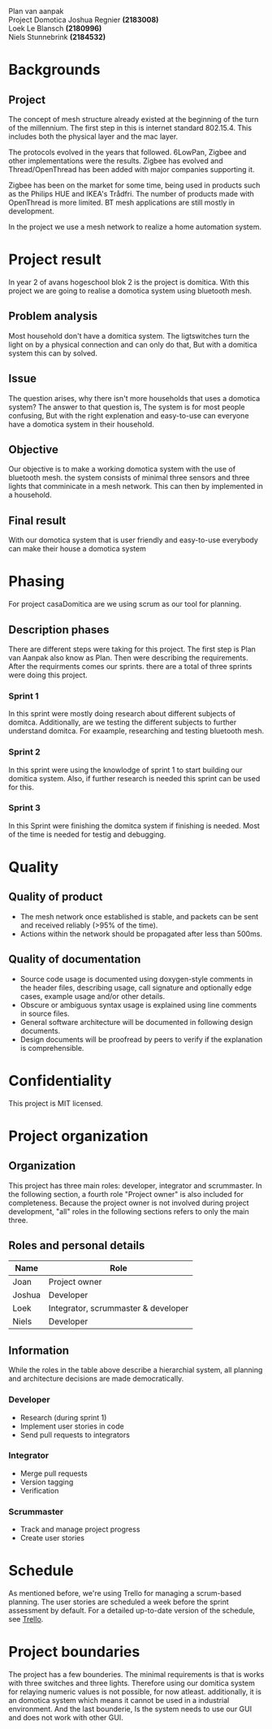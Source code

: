 [Trello]: https://trello.com/b/LSiYzM8C/casadomotica

<div class="docintro">
  <span class="left">
    Plan van aanpak<br/>
    Project Domotica
  </span>
  <span class="right">
    Joshua Regnier <b>(2183008)</b><br/>
    Loek Le Blansch <b>(2180996)</b><br/>
    Niels Stunnebrink <b>(2184532)</b>
  </span>
</div>

# Backgrounds

## Project

The concept of mesh structure already existed at the beginning of the turn of the millennium. The first step in this is internet standard 802.15.4. This includes both the physical layer and the mac layer.

The protocols evolved in the years that followed. 6LowPan, Zigbee and other implementations were the results. Zigbee has evolved and Thread/OpenThread has been added with major companies supporting it.

Zigbee has been on the market for some time, being used in products such as the Philips HUE and IKEA's Trådfri. The number of products made with OpenThread is more limited. BT mesh applications are still mostly in development.

In the project we use a mesh network to realize a home automation system.

# Project result

In year 2 of avans hogeschool blok 2 is the project is domitica. With this project we are going to realise a domotica system using bluetooth mesh.

## Problem analysis

Most household don't have a domitica system. The ligtswitches turn the light on by a physical connection and can only do that, But with a domitica system this can by solved.

## Issue

The question arises, why there isn't more households that uses a domotica system? The answer to that question is, The system is for most people confusing, But with the right explenation and easy-to-use can everyone have a domotica system in their household.

## Objective

Our objective is to make a working domotica system with the use of bluetooth mesh. the system consists of minimal three sensors and three lights that comminicate in a mesh network. This can then by implemented in a household.

## Final result

With our domotica system that is user friendly and easy-to-use everybody can make their house a domotica system

# Phasing

For project casaDomitica are we using scrum as our tool for planning.

## Description phases

There are different steps were taking for this project. The first step is Plan van Aanpak also know as Plan. Then were describing the requirements. After the requirments comes our sprints. there are a total of three sprints were doing this project.

### Sprint 1

In this sprint were mostly doing research about different subjects of domitca. Additionally, are we testing the different subjects to further understand domitca. For exaample, researching and testing bluetooth mesh.

### Sprint 2

In this sprint were using the knowlodge of sprint 1 to start building our domitica system. Also, if further research is needed this sprint can be used for this.

### Sprint 3

In this Sprint were finishing the domitca system if finishing is needed. Most of the time is needed for testig and debugging.

# Quality

## Quality of product

- The mesh network once established is stable, and packets can be sent and received reliably (>95% of the time).
- Actions within the network should be propagated after less than 500ms.

## Quality of documentation

- Source code usage is documented using doxygen-style comments in the header files, describing usage, call signature and optionally edge cases, example usage and/or other details.
- Obscure or ambiguous syntax usage is explained using line comments in source files.
- General software architecture will be documented in following design documents.
- Design documents will be proofread by peers to verify if the explanation is comprehensible.

# Confidentiality

This project is MIT licensed.

# Project organization

## Organization

This project has three main roles: developer, integrator and scrummaster. In the following section, a fourth role "Project owner" is also included for completeness. Because the project owner is not involved during project development, "all" roles in the following sections refers to only the main three.

## Roles and personal details

| Name   | Role                                |
| ------ | ----------------------------------- |
| Joan   | Project owner                       |
| Joshua | Developer                           |
| Loek   | Integrator, scrummaster & developer | 
| Niels  | Developer                           |

## Information

While the roles in the table above describe a hierarchial system, all planning and architecture decisions are made democratically.

### Developer
- Research (during sprint 1)
- Implement user stories in code
- Send pull requests to integrators

### Integrator
- Merge pull requests
- Version tagging
- Verification

### Scrummaster
- Track and manage project progress
- Create user stories

# Schedule

As mentioned before, we're using Trello for managing a scrum-based planning. The user stories are scheduled a week before the sprint assessment by default. For a detailed up-to-date version of the schedule, see [Trello].

# Project boundaries

The project has a few bounderies. The minimal requirements is that is works with three switches and three lights. Therefore using our domitica system for relaying numeric values is not possible, for now atleast. additionally, it is an domotica system which means it cannot be used in a industrial environment. And the last bounderie, Is the system needs to use our GUI and does not work with other GUI.

